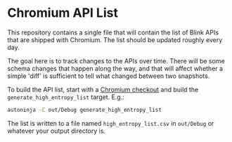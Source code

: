 # Chromium API List

This repository contains a single file that will contain the list of Blink APIs
that are shipped with Chromium. The list should be updated roughly every day.

The goal here is to track changes to the APIs over time. There will be some
schema changes that happen along the way, and that will affect whether a simple
'diff' is sufficient to tell what changed between two snapshots.

To build the API list, start with a [Chromium checkout][CrCode] and build the
`generate_high_entropy_list` target. E.g.:

```sh
autoninja -C out/Debug generate_high_entropy_list
```

The list is written to a file named `high_entropy_list.csv` in `out/Debug`
or whatever your output directory is.

[CrCode]: https://www.chromium.org/developers/how-tos/get-the-code

